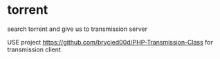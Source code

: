 # torrent
search torrent and give us to transmission server

USE project https://github.com/brycied00d/PHP-Transmission-Class for transmission client
